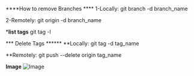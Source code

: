 ****How to remove Branches ****
1-Locally:
git branch -d branch_name


2-Remotely:
git origin -d branch_name

*****list tags****
git tag -l

*** Delete Tags ******
**Locally:
git tag -d tag_name

**Remotely:
git push --delete origin tag_name



****Image****
![Image](https://www.google.com/url?sa=i&url=https%3A%2F%2Fpngtree.com%2Fso%2Fnotes&psig=AOvVaw1AnVWjHFZlfMrAuhDgEcNA&ust=1705305007523000&source=images&cd=vfe&ved=0CBMQjRxqFwoTCPD0lqyy3IMDFQAAAAAdAAAAABAE)